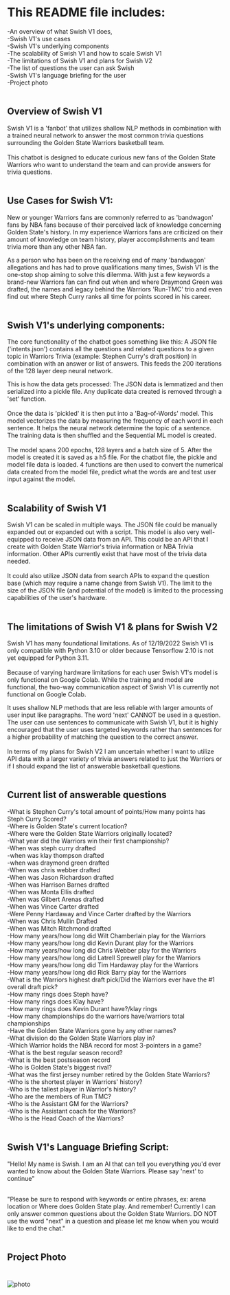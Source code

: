 <br>

# This README file includes:

-An overview of what Swish V1 does,<br>
-Swish V1's use cases<br>
-Swish V1's underlying components<br>
-The scalability of Swish V1 and how to scale Swish V1<br>
-The limitations of Swish V1 and plans for Swish V2<br>
-The list of questions the user can ask Swish<br>
-Swish V1's language briefing for the user<br>
-Project photo<br><br>


##                                       Overview of Swish V1

Swish V1 is a 'fanbot' that utilizes shallow NLP methods in combination with a trained 
neural network to answer the most common trivia questions surrounding the Golden State Warriors basketball team.<br><br>
This chatbot is designed to educate curious new fans of the Golden State Warriors who want to understand the
team and can provide answers for trivia questions.<br><br>

##                                        Use Cases for Swish V1:

New or younger Warriors fans are commonly referred to as 'bandwagon' fans by NBA fans because of their perceived
lack of knowledge concerning Golden State's history. In my experience Warriors fans are criticized on their amount of
knowledge on team history, player accomplishments and team trivia more than any other NBA fan.

As a person who has been on the receiving end of many 'bandwagon' allegations and has had to prove
qualifications many times, Swish V1 is the one-stop shop aiming to solve this dilemma.
With just a few keywords a brand-new Warriors fan can find out when and where Draymond Green was drafted,
the names and legacy behind the Warriors 'Run-TMC' trio and even find out where Steph Curry ranks all time for
points scored in his career.<br><br>

##                                    Swish V1's underlying components:

The core functionality of the chatbot goes something like this: A JSON file ('intents.json') contains all the
questions and related questions to a given topic in Warriors Trivia (example: Stephen Curry's draft position) in
combination with an answer or list of answers. This feeds the 200 iterations of the 128 layer deep neural network.

This is how the data gets processed: The JSON data is lemmatized and then serialized into a pickle file.
Any duplicate data created is removed through a 'set' function. <br><br>Once the data is 'pickled' it is then 
put into a 'Bag-of-Words' model. This model vectorizes the data by measuring the frequency of each word 
in each sentence. It helps the neural network determine the topic of a sentence. 
The training data is then shuffled and the Sequential ML model is created. <br><br>The model spans 200 epochs, 
128 layers and a batch size of 5. After the model is created it is saved as a h5 file. For the chatbot file, 
the pickle and model file data is loaded. 4 functions are then used to convert the numerical data created 
from the model file, predict what the words are and test user input against the model.<br><br>


##                                Scalability of Swish V1

Swish V1 can be scaled in multiple ways. The JSON file could be manually expanded out or 
expanded out with a script. This model is also very well-equipped to receive JSON data from an API. 
This could be an API that I create with Golden State Warrior's trivia information or NBA Trivia information. 
Other APIs currently exist that have most of the trivia data needed.<br><br> It could also utilize JSON data from 
search APIs to expand the question base (which may require a name change from Swish V1). 
The limit to the size of the JSON file (and potential of the model) is limited to the processing 
capabilities of the user's hardware.<br><br>

##                                The limitations of Swish V1 & plans for Swish V2

Swish V1 has many foundational limitations. As of 12/19/2022 Swish V1 is only compatible with Python 3.10 
or older because Tensorflow 2.10 is not yet equipped for Python 3.11. <br><br>Because of varying hardware limitations for
each user Swish V1's model is only functional on Google Colab. While the training and model are functional,
the two-way communication aspect of Swish V1 is currently not functional on Google Colab.

It uses shallow NLP methods that are less reliable with larger amounts of user input like paragraphs.
The word 'next' CANNOT be used in a question. The user can use sentences to communicate with Swish V1, 
but it is highly encouraged that the user uses targeted keywords rather than sentences for a higher probability 
of matching the question to the correct answer. <br><br>In terms of my plans for Swish V2 I am uncertain whether I want 
to utilize API data with a larger variety of trivia answers related to just the Warriors or if I 
should expand the list of answerable basketball questions.<br><br>

                    
##                    Current list of answerable questions
-What is Stephen Curry's total amount of points/How many points has Steph Curry Scored?<br>
-Where is Golden State's current location?<br>
-Where were the Golden State Warriors originally located?<br>
-What year did the Warriors win their first championship?<br>
-When was steph curry drafted<br>
-when was klay thompson drafted<br>
-when was draymond green drafted<br>
-When was chris webber drafted<br>
-When was Jason Richardson drafted<br>
-When was Harrison Barnes drafted<br>
-When was Monta Ellis drafted<br>
-When was Gilbert Arenas drafted<br>
-When was Vince Carter drafted<br>
-Were Penny Hardaway and Vince Carter drafted by the Warriors<br>
-When was Chris Mullin Drafted<br>
-When was Mitch Ritchmond drafted<br>
-How many years/how long did Wilt Chamberlain play for the Warriors<br>
-How many years/how long did Kevin Durant play for the Warriors<br>
-How many years/how long did Chris Webber play for the Warriors<br>
-How many years/how long did Latrell Sprewell play for the Warriors<br>
-How many years/how long did Tim Hardaway play for the Warriors<br>
-How many years/how long did Rick Barry play for the Warriors<br>
-What is the Warriors highest draft pick/Did the Warriors ever have the #1 overall draft pick?<br>
-How many rings does Steph have?<br>
-How many rings does Klay have?<br>
-How many rings does Kevin Durant have?/klay rings<br>
-How many championships do the warriors have/warriors total championships<br>
-Have the Golden State Warriors gone by any other names?<br>
-What division do the Golden State Warriors play in?<br>
-Which Warrior holds the NBA record for most 3-pointers in a game?<br>
-What is the best regular season record?<br>
-What is the best postseason record<br>
-Who is Golden State's biggest rival?<br>
-What was the first jersey number retired by the Golden State Warriors?<br>
-Who is the shortest player in Warriors' history?<br>
-Who is the tallest player in Warrior's history?<br>
-Who are the members of Run TMC?<br>
-Who is the Assistant GM for the Warriors?<br>
-Who is the Assistant coach for the Warriors?<br>
-Who is the Head Coach of the Warriors?<br><br>


## Swish V1's Language Briefing Script:

"Hello! My name is Swish. I am an AI that can tell you everything you'd ever wanted to know about the
Golden State Warriors. Please say 'next' to continue"<br><br>

"Please be sure to respond with keywords or entire phrases, ex: arena location or 
Where does Golden State play.
And remember! Currently I can only answer common questions about the Golden State Warriors. 
DO NOT use the word "next" in a question and please let me know when you would like to end the chat."<br><br>

## Project Photo <br><br>
![photo](photos/Untitled.png)